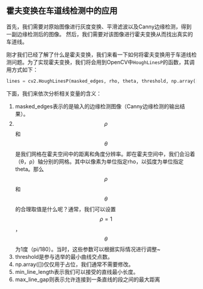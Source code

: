 ## 霍夫变换在车道线检测中的应用

首先，我们需要对原始图像进行灰度变换、平滑滤波以及Canny边缘检测，得到一副边缘检测后的图像。
然后，我们需要对该图像进行霍夫变换从而找出真实的车道线。

刚才我们已经了解了什么是霍夫变换，我们来看一下如何将霍夫变换用于车道线检测问题。为了实现霍夫变换，我们将会用到OpenCV中`HoughLinesP`的函数，其调用方式如下：
```python
lines = cv2.HoughLinesP(masked_edges, rho, theta, threshold, np.array([]), min_line_length, max_line_gap)
```
下面，我们来依次分析相关变量的含义：

1. masked_edges表示的是输入的边缘检测图像（Canny边缘检测的输出结果）。
2. $$\rho$$和$$\theta$$是我们网格在霍夫空间中的距离和角度分辨率。即在霍夫空间中，我们会沿着（θ，ρ）轴分别的网格。其中以像素为单位指定rho，以弧度为单位指定theta。那么$$\rho$$和$$\theta$$的合理取值是什么呢？通常，我们可以设置$$\rho=1$$，$$\theta$$为1度（pi/180）。当时，这些参数可以根据实际情况进行调整~
3. threshold是参与选举的最小曲线交点数。
4. np.array([])仅仅用于占位，我们通常不需要修改。
5. min_line_length表示我们可以接受的直线最小长度。
6. max_line_gap则表示允许连接到一条直线的段之间的最大距离


